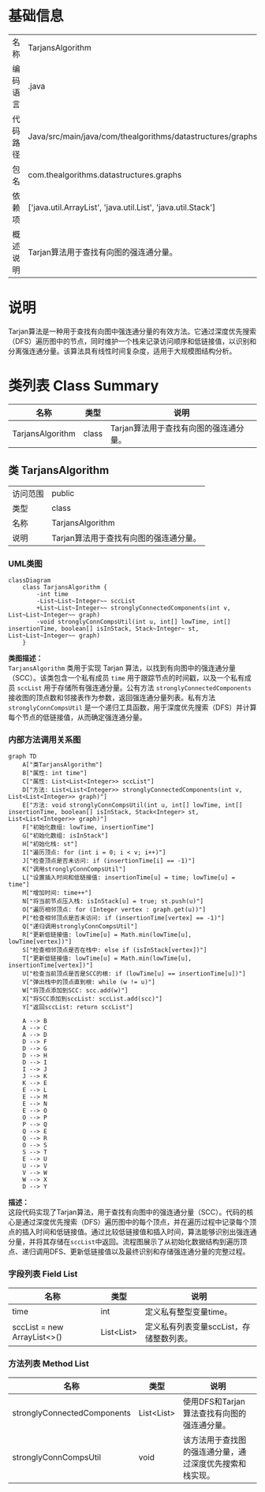 # 基础信息

|      |      |
|------|------|
| 名称 | TarjansAlgorithm |
| 编码语言 | .java |
| 代码路径 | Java/src/main/java/com/thealgorithms/datastructures/graphs/TarjansAlgorithm.java |
| 包名 | com.thealgorithms.datastructures.graphs |
| 依赖项 | ['java.util.ArrayList', 'java.util.List', 'java.util.Stack'] |
| 概述说明 | Tarjan算法用于查找有向图的强连通分量。 |

# 说明

Tarjan算法是一种用于查找有向图中强连通分量的有效方法。它通过深度优先搜索（DFS）遍历图中的节点，同时维护一个栈来记录访问顺序和低链接值，以识别和分离强连通分量。该算法具有线性时间复杂度，适用于大规模图结构分析。

# 类列表 Class Summary

| 名称   | 类型  | 说明 |
|-------|------|-------------|
| TarjansAlgorithm | class | Tarjan算法用于查找有向图的强连通分量。 |



## 类 TarjansAlgorithm

|      |      |
|------|------|
| 访问范围 | public |
| 类型 | class |
| 名称 | TarjansAlgorithm |
| 说明 | Tarjan算法用于查找有向图的强连通分量。 |


### UML类图

```mermaid
classDiagram
    class TarjansAlgorithm {
        -int time
        -List~List~Integer~~ sccList
        +List~List~Integer~~ stronglyConnectedComponents(int v, List~List~Integer~~ graph)
        -void stronglyConnCompsUtil(int u, int[] lowTime, int[] insertionTime, boolean[] isInStack, Stack~Integer~ st, List~List~Integer~~ graph)
    }
```

**类图描述：**  
`TarjansAlgorithm` 类用于实现 Tarjan 算法，以找到有向图中的强连通分量（SCC）。该类包含一个私有成员 `time` 用于跟踪节点的时间戳，以及一个私有成员 `sccList` 用于存储所有强连通分量。公有方法 `stronglyConnectedComponents` 接收图的顶点数和邻接表作为参数，返回强连通分量列表。私有方法 `stronglyConnCompsUtil` 是一个递归工具函数，用于深度优先搜索（DFS）并计算每个节点的低链接值，从而确定强连通分量。


### 内部方法调用关系图

```mermaid
graph TD
    A["类TarjansAlgorithm"]
    B["属性: int time"]
    C["属性: List<List<Integer>> sccList"]
    D["方法: List<List<Integer>> stronglyConnectedComponents(int v, List<List<Integer>> graph)"]
    E["方法: void stronglyConnCompsUtil(int u, int[] lowTime, int[] insertionTime, boolean[] isInStack, Stack<Integer> st, List<List<Integer>> graph)"]
    F["初始化数组: lowTime, insertionTime"]
    G["初始化数组: isInStack"]
    H["初始化栈: st"]
    I["遍历顶点: for (int i = 0; i < v; i++)"]
    J["检查顶点是否未访问: if (insertionTime[i] == -1)"]
    K["调用stronglyConnCompsUtil"]
    L["设置插入时间和低链接值: insertionTime[u] = time; lowTime[u] = time"]
    M["增加时间: time++"]
    N["将当前节点压入栈: isInStack[u] = true; st.push(u)"]
    O["遍历相邻顶点: for (Integer vertex : graph.get(u))"]
    P["检查相邻顶点是否未访问: if (insertionTime[vertex] == -1)"]
    Q["递归调用stronglyConnCompsUtil"]
    R["更新低链接值: lowTime[u] = Math.min(lowTime[u], lowTime[vertex])"]
    S["检查相邻顶点是否在栈中: else if (isInStack[vertex])"]
    T["更新低链接值: lowTime[u] = Math.min(lowTime[u], insertionTime[vertex])"]
    U["检查当前顶点是否是SCC的根: if (lowTime[u] == insertionTime[u])"]
    V["弹出栈中的顶点直到根: while (w != u)"]
    W["将顶点添加到SCC: scc.add(w)"]
    X["将SCC添加到sccList: sccList.add(scc)"]
    Y["返回sccList: return sccList"]

    A --> B
    A --> C
    A --> D
    D --> F
    D --> G
    D --> H
    D --> I
    I --> J
    J --> K
    K --> E
    E --> L
    E --> M
    E --> N
    E --> O
    O --> P
    P --> Q
    Q --> E
    Q --> R
    O --> S
    S --> T
    E --> U
    U --> V
    V --> W
    W --> X
    D --> Y
```

**描述：**  
这段代码实现了Tarjan算法，用于查找有向图中的强连通分量（SCC）。代码的核心是通过深度优先搜索（DFS）遍历图中的每个顶点，并在遍历过程中记录每个顶点的插入时间和低链接值。通过比较低链接值和插入时间，算法能够识别出强连通分量，并将其存储在`sccList`中返回。流程图展示了从初始化数据结构到遍历顶点、递归调用DFS、更新低链接值以及最终识别和存储强连通分量的完整过程。

### 字段列表 Field List

| 名称  | 类型  | 说明 |
|-------|-------|------|
| time | int | 定义私有整型变量time。 |
| sccList = new ArrayList<>() | List<List<Integer>> | 定义私有列表变量sccList，存储整数列表。 |

### 方法列表 Method List

| 名称  | 类型  | 说明 |
|-------|-------|------|
| stronglyConnectedComponents | List<List<Integer>> | 使用DFS和Tarjan算法查找有向图的强连通分量。 |
| stronglyConnCompsUtil | void | 该方法用于查找图的强连通分量，通过深度优先搜索和栈实现。 |




